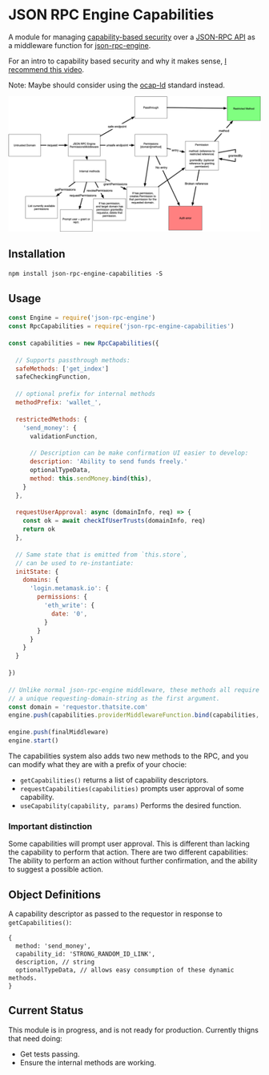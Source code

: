 # JSON RPC Engine Capabilities

A module for managing [capability-based security](https://en.wikipedia.org/wiki/Capability-based_security) over a [JSON-RPC API](https://www.jsonrpc.org/) as a middleware function for [json-rpc-engine](https://www.npmjs.com/package/json-rpc-engine).

For an intro to capability based security and why it makes sense, [I recommend this video](https://www.youtube.com/watch?v=2H-Azm8tM24).

Note: Maybe should consider using the [ocap-ld](https://w3c-ccg.github.io/ocap-ld/) standard instead.

![architecture diagram](./flow-diagram.png)

## Installation

`npm install json-rpc-engine-capabilities -S`

## Usage

```javascript
const Engine = require('json-rpc-engine')
const RpcCapabilities = require('json-rpc-engine-capabilities')

const capabilities = new RpcCapabilities({

  // Supports passthrough methods:
  safeMethods: ['get_index']
  safeCheckingFunction,

  // optional prefix for internal methods
  methodPrefix: 'wallet_',

  restrictedMethods: {
    'send_money': {
      validationFunction,

      // Description can be make confirmation UI easier to develop:
      description: 'Ability to send funds freely.'
      optionalTypeData,
      method: this.sendMoney.bind(this),
    }
  },

  requestUserApproval: async (domainInfo, req) => {
    const ok = await checkIfUserTrusts(domainInfo, req)
    return ok
  },

  // Same state that is emitted from `this.store`,
  // can be used to re-instantiate:
  initState: {
    domains: {
      'login.metamask.io': {
        permissions: {
          'eth_write': {
            date: '0',
          }
        }
      }
    }
  }

})

// Unlike normal json-rpc-engine middleware, these methods all require
// a unique requesting-domain-string as the first argument.
const domain = 'requestor.thatsite.com'
engine.push(capabilities.providerMiddlewareFunction.bind(capabilities, domain))

engine.push(finalMiddleware)
engine.start()
```

The capabilities system also adds two new methods to the RPC, and you can modify what they are with a prefix of your chocie:

- `getCapabilities()` returns a list of capability descriptors.
- `requestCapabilities(capabilities)` prompts user approval of some capability.
- `useCapability(capability, params)` Performs the desired function.

### Important distinction

Some capabilities will prompt user approval. This is different than lacking the capability to perform that action. There are two different capabilities: The ability to perform an action without further confirmation, and the ability to suggest a possible action.

## Object Definitions

A capability descriptor as passed to the requestor in response to `getCapabilities()`:

```
{
  method: 'send_money',
  capability_id: 'STRONG_RANDOM_ID_LINK',
  description, // string
  optionalTypeData, // allows easy consumption of these dynamic methods.
}
```

## Current Status

This module is in progress, and is not ready for production. Currently thigns that need doing:

- Get tests passing.
- Ensure the internal methods are working.

